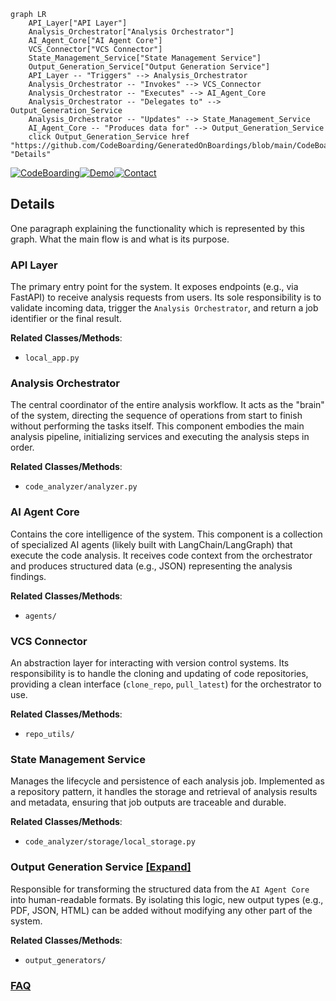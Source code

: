 ```mermaid
graph LR
    API_Layer["API Layer"]
    Analysis_Orchestrator["Analysis Orchestrator"]
    AI_Agent_Core["AI Agent Core"]
    VCS_Connector["VCS Connector"]
    State_Management_Service["State Management Service"]
    Output_Generation_Service["Output Generation Service"]
    API_Layer -- "Triggers" --> Analysis_Orchestrator
    Analysis_Orchestrator -- "Invokes" --> VCS_Connector
    Analysis_Orchestrator -- "Executes" --> AI_Agent_Core
    Analysis_Orchestrator -- "Delegates to" --> Output_Generation_Service
    Analysis_Orchestrator -- "Updates" --> State_Management_Service
    AI_Agent_Core -- "Produces data for" --> Output_Generation_Service
    click Output_Generation_Service href "https://github.com/CodeBoarding/GeneratedOnBoardings/blob/main/CodeBoarding/Output_Generation_Service.md" "Details"
```

[![CodeBoarding](https://img.shields.io/badge/Generated%20by-CodeBoarding-9cf?style=flat-square)](https://github.com/CodeBoarding/GeneratedOnBoardings)[![Demo](https://img.shields.io/badge/Try%20our-Demo-blue?style=flat-square)](https://www.codeboarding.org/demo)[![Contact](https://img.shields.io/badge/Contact%20us%20-%20contact@codeboarding.org-lightgrey?style=flat-square)](mailto:contact@codeboarding.org)

## Details

One paragraph explaining the functionality which is represented by this graph. What the main flow is and what is its purpose.

### API Layer
The primary entry point for the system. It exposes endpoints (e.g., via FastAPI) to receive analysis requests from users. Its sole responsibility is to validate incoming data, trigger the `Analysis Orchestrator`, and return a job identifier or the final result.


**Related Classes/Methods**:

- `local_app.py`


### Analysis Orchestrator
The central coordinator of the entire analysis workflow. It acts as the "brain" of the system, directing the sequence of operations from start to finish without performing the tasks itself. This component embodies the main analysis pipeline, initializing services and executing the analysis steps in order.


**Related Classes/Methods**:

- `code_analyzer/analyzer.py`


### AI Agent Core
Contains the core intelligence of the system. This component is a collection of specialized AI agents (likely built with LangChain/LangGraph) that execute the code analysis. It receives code context from the orchestrator and produces structured data (e.g., JSON) representing the analysis findings.


**Related Classes/Methods**:

- `agents/`


### VCS Connector
An abstraction layer for interacting with version control systems. Its responsibility is to handle the cloning and updating of code repositories, providing a clean interface (`clone_repo`, `pull_latest`) for the orchestrator to use.


**Related Classes/Methods**:

- `repo_utils/`


### State Management Service
Manages the lifecycle and persistence of each analysis job. Implemented as a repository pattern, it handles the storage and retrieval of analysis results and metadata, ensuring that job outputs are traceable and durable.


**Related Classes/Methods**:

- `code_analyzer/storage/local_storage.py`


### Output Generation Service [[Expand]](./Output_Generation_Service.md)
Responsible for transforming the structured data from the `AI Agent Core` into human-readable formats. By isolating this logic, new output types (e.g., PDF, JSON, HTML) can be added without modifying any other part of the system.


**Related Classes/Methods**:

- `output_generators/`




### [FAQ](https://github.com/CodeBoarding/GeneratedOnBoardings/tree/main?tab=readme-ov-file#faq)